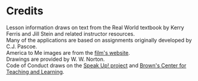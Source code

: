 # Credits

Lesson information draws on text from the Real World textbook by Kerry Ferris and Jill Stein and related instructor resources.  
Many of the applications are based on assignments originally developed by C.J. Pascoe.  
America to Me images are from the [film's website](https://www.americatomerealtalk.com).  
Drawings are provided by W. W. Norton.   
Code of Conduct draws on the [Speak Up! project](http://speakup.io/coc.html) and [Brown's Center for Teaching and Learning](https://www.brown.edu/sheridan/teaching-learning-resources/inclusive-teaching/statements).
